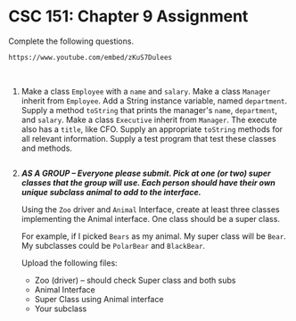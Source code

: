 # CSC 151: Chapter 9 Assignment

Complete the following questions.

```|{type:'youtube'}
https://www.youtube.com/embed/zKuS7Dulees
```

<br>

1. Make a class `Employee` with a `name` and `salary`. Make a class `Manager` inherit from `Employee`. Add a String instance variable, named `department`. Supply a method `toString` that prints the manager's `name`, `department`, and `salary`. Make a class `Executive` inherit from `Manager`. The execute also has a `title`, like CFO. Supply an appropriate `toString` methods for all relevant information. Supply a test program that test these classes and methods.

```java

```

2. _**AS A GROUP – Everyone please submit. Pick at one (or two) super classes that the group will use. Each person should have their own unique subclass animal to add to the interface.**_

    Using the `Zoo` driver and `Animal` Interface, create at least three classes implementing the Animal interface. One class should be a super class.

    For example, if I picked `Bears` as my animal. My super class will be `Bear`. My subclasses could be `PolarBear` and `BlackBear`.

    Upload the following files:

    - Zoo (driver) – should check Super class and both subs
    - Animal Interface
    - Super Class using Animal interface
    - Your subclass

    ```java

    ```
